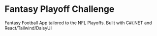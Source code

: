 # Fantasy Playoff Challenge

Fantasy Football App tailored to the NFL Playoffs.  Built with C#/.NET and React/Tailwind/DaisyUI